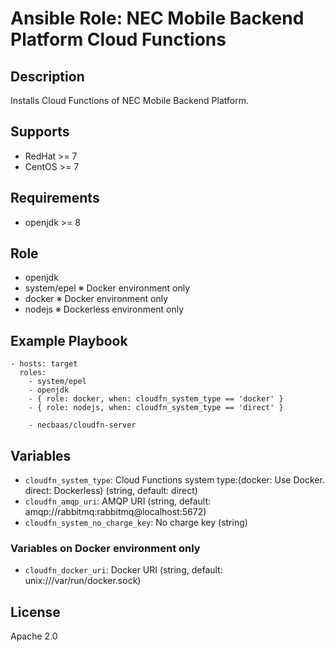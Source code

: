 # Ansible Role: NEC Mobile Backend Platform Cloud Functions

## Description

Installs Cloud Functions of NEC Mobile Backend Platform.

## Supports

* RedHat >= 7
* CentOS >= 7

## Requirements

* openjdk >= 8

## Role

* openjdk
* system/epel ※ Docker environment only
* docker ※ Docker environment only
* nodejs ※ Dockerless environment only

## Example Playbook

    - hosts: target
      roles:
        - system/epel
        - openjdk
        - { role: docker, when: cloudfn_system_type == 'docker' }
        - { role: nodejs, when: cloudfn_system_type == 'direct' }

        - necbaas/cloudfn-server

## Variables

* ``cloudfn_system_type``: Cloud Functions system type:(docker: Use Docker. direct: Dockerless) (string, default: direct)
* ``cloudfn_amqp_uri``: AMQP URI (string, default: amqp://rabbitmq:rabbitmq@localhost:5672)
* ``cloudfn_system_no_charge_key``: No charge key (string)

### Variables on Docker environment only

* ``cloudfn_docker_uri``: Docker URI (string, default: unix:///var/run/docker.sock)

## License

Apache 2.0
